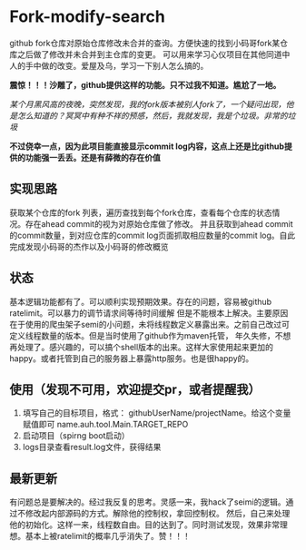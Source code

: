 # Fork-modify-search
github fork仓库对原始仓库修改未合并的查询。方便快速的找到小码哥fork某仓库之后做了修改并未合并到主仓库的变更。
可以用来学习心仪项目在其他同道中人的手中做的改变。爱屋及乌，学习一下别人怎么搞的。

**震惊！！！沙雕了，github提供这样的功能。只不过我不知道。尴尬了一地。**

*某个月黑风高的夜晚，突然发现，我的fork版本被别人fork了，一个疑问出现，他是怎么知道的？冥冥中有种不祥的预感，然后，我就发现，我是个垃圾。非常的垃圾*

**不过侥幸一点，因为此项目能直接显示commit log内容，这点上还是比github提供的功能强一丢丢。还是有薛微的存在价值**

## 实现思路
获取某个仓库的fork 列表，遍历查找到每个fork仓库，查看每个仓库的状态情况。存在ahead commit的视为对原始仓库做了修改。
并且获取到ahead commit的commit数量，到对应仓库的commit log页面抓取相应数量的commit log。自此完成发现小码哥的杰作以及小码哥的修改概览

## 状态
基本逻辑功能都有了。可以顺利实现预期效果。存在的问题，容易被github ratelimit。可以暴力的调节请求间等待时间缓解
但是不能根本上解决。主要原因在于使用的爬虫架子semi的小问题，未将线程数定义暴露出来。之前自己改过可定义线程数量的版本。但是当时使用了github作为maven托管，
年久失修，不想再处理了。感兴趣的，可以搞个shell版本的出来。这样大家使用起来更加的happy。或者托管到自己的服务器上暴露http服务。也是很happy的。

## 使用（发现不可用，欢迎提交pr，或者提醒我）
1. 填写自己的目标项目，格式： githubUserName/projectName。给这个变量赋值即可 name.auh.tool.Main.TARGET_REPO
2. 启动项目（spirng boot启动）
3. logs目录查看result.log文件，获得结果

## 最新更新
有问题总是要解决的。经过我反复的思考。灵感一来，我hack了seimi的逻辑。通过不修改起内部源码的方式。解除他的控制权，拿回控制权。
然后，自己来处理他的初始化。这样一来，线程数自由。目的达到了。同时测试发现，效果非常理想。基本上被ratelimit的概率几乎消失了。赞！！！
